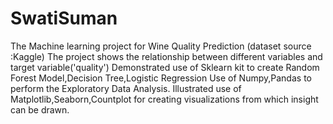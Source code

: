 # SwatiSuman

The Machine learning project for Wine Quality Prediction (dataset source :Kaggle)
The project shows the relationship between different variables and target variable('quality')
Demonstrated use of Sklearn kit to create Random Forest Model,Decision Tree,Logistic Regression
Use of Numpy,Pandas to perform the Exploratory Data Analysis.
Illustrated use of Matplotlib,Seaborn,Countplot for creating visualizations from which insight can be drawn.
